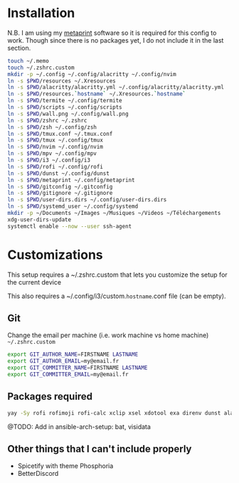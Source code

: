 # Installation

N.B. I am using my [metaprint](https://github.com/oxodao/metaprint) software so it is required for this config to work. Though since there is no packages yet, I do not include it in the last section.
```sh
touch ~/.memo
touch ~/.zshrc.custom
mkdir -p ~/.config ~/.config/alacritty ~/.config/nvim
ln -s $PWD/resources ~/.Xresources
ln -s $PWD/alacritty/alacritty.yml ~/.config/alacritty/alacritty.yml
ln -s $PWD/resources.`hostname` ~/.Xresources.`hostname`
ln -s $PWD/termite ~/.config/termite
ln -s $PWD/scripts ~/.config/scripts
ln -s $PWD/wall.png ~/.config/wall.png
ln -s $PWD/zshrc ~/.zshrc
ln -s $PWD/zsh ~/.config/zsh
ln -s $PWD/tmux.conf ~/.tmux.conf
ln -s $PWD/tmux ~/.config/tmux
ln -s $PWD/nvim ~/.config/nvim
ln -s $PWD/mpv ~/.config/mpv
ln -s $PWD/i3 ~/.config/i3
ln -s $PWD/rofi ~/.config/rofi
ln -s $PWD/dunst ~/.config/dunst
ln -s $PWD/metaprint ~/.config/metaprint
ln -s $PWD/gitconfig ~/.gitconfig
ln -s $PWD/gitignore ~/.gitignore
ln -s $PWD/user-dirs.dirs ~/.config/user-dirs.dirs
ln -s $PWD/systemd_user ~/.config/systemd
mkdir -p ~/Documents ~/Images ~/Musiques ~/Videos ~/Téléchargements
xdg-user-dirs-update
systemctl enable --now --user ssh-agent
```

# Customizations
This setup requires a ~/.zshrc.custom that lets you customize the setup for the current device

This also requires a ~/.config/i3/custom.`hostname`.conf file (can be empty).

## Git
Change the email per machine (i.e. work machine vs home machine)
`~/.zshrc.custom`
```sh
export GIT_AUTHOR_NAME=FIRSTNAME LASTNAME
export GIT_AUTHOR_EMAIL=my@email.fr
export GIT_COMMITTER_NAME=FIRSTNAME LASTNAME
export GIT_COMMITTER_EMAIL=my@email.fr
```

## Packages required

```sh
yay -Sy rofi rofimoji rofi-calc xclip xsel xdotool exa direnv dunst alacritty lm_sensors inetutils scrot i3lock playerctl metaprint
```

@TODO: Add in ansible-arch-setup: bat, visidata

## Other things that I can't include properly

- Spicetify with theme Phosphoria
- BetterDiscord
